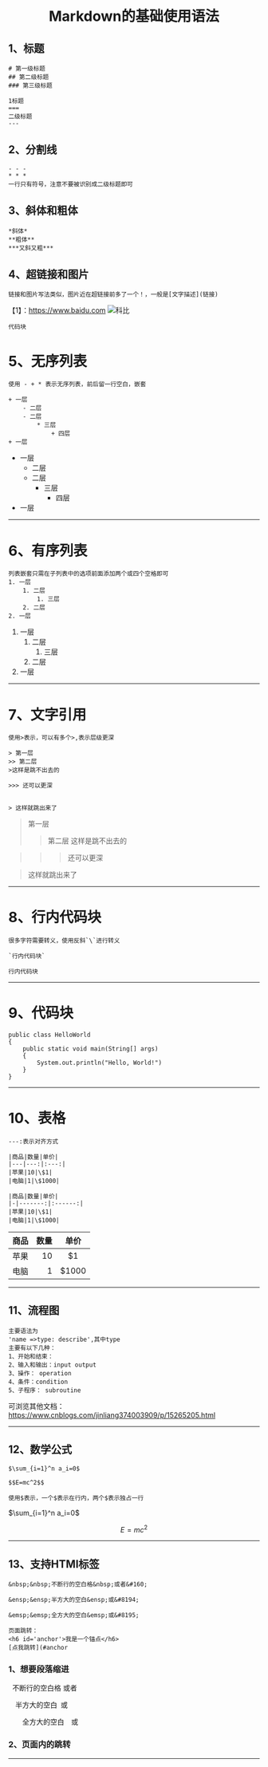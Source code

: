 
# <center> Markdown的基础使用语法

## 1、标题


```
# 第一级标题
## 第二级标题
### 第三级标题

1标题
===
二级标题
---
```

## 2、分割线
```
- - -
* * *
一行只有符号，注意不要被识别成二级标题即可
```

## 3、斜体和粗体

```
*斜体*
**粗体**
***又斜又粗***
```

## 4、超链接和图片
```
链接和图片写法类似，图片近在超链接前多了一个！，一般是[文字描述](链接)
```
【1】：https://www.baidu.com
![科比](https://pics0.baidu.com/feed/b21c8701a18b87d6bb3e1c000af9c23e1e30fdad.jpeg?token=cab6fcfa4174731ca16d8eb549869214)
```
代码块
```


5、无序列表
===

```
使用 - + * 表示无序列表，前后留一行空白，嵌套

+ 一层
    - 二层
    - 二层
        * 三层
            + 四层
+ 一层
```
+ 一层
    - 二层
    - 二层
        * 三层
            + 四层
+ 一层

- - -
6、有序列表
===
```
列表嵌套只需在子列表中的选项前面添加两个或四个空格即可
1. 一层
    1. 二层
        1. 三层
    2. 二层
2. 一层
```
1. 一层
    1. 二层
        1. 三层
    2. 二层
2. 一层

- - - 
7、文字引用
===

```
使用>表示，可以有多个>,表示层级更深

> 第一层
>> 第二层
>这样是跳不出去的

>>> 还可以更深


> 这样就跳出来了
```
> 第一层
>> 第二层
>这样是跳不出去的

>>> 还可以更深

> 这样就跳出来了

- - -

8、行内代码块
===

```
很多字符需要转义，使用反斜`\`进行转义

`行内代码块`

```

`行内代码块`

- - -

9、代码块
===
```
public class HelloWorld
{
    public static void main(String[] args)
    {
        System.out.println("Hello, World!")
    }
}
```

- - -

10、表格
===

```
---:表示对齐方式

|商品|数量|单价|
|---|---:|:---:|
|苹果|10|\$1|
|电脑|1|\$1000|

|商品|数量|单价|
|-|-------:|:------:|
|苹果|10|\$1|
|电脑|1|\$1000|
```

|商品|数量|单价|
|---|---:|:---:|
|苹果|10|\$1|
|电脑|1|\$1000|



- - -

## 11、流程图
```
主要语法为
'name =>type: describe',其中type
主要有以下几种：
1、开始和结束：
2、输入和输出：input output
3、操作： operation
4、条件：condition
5、子程序： subroutine
```
可浏览其他文档：https://www.cnblogs.com/jinliang374003909/p/15265205.html

- - -

## 12、数学公式
```
$\sum_{i=1}^n a_i=0$

$$E=mc^2$$

使用$表示，一个$表示在行内，两个$表示独占一行
```
$\sum_{i=1}^n a_i=0$

$$E=mc^2$$
- - -

## 13、支持HTMl标签

```
&nbsp;&nbsp;不断行的空白格&nbsp;或者&#160;

&ensp;&ensp;半方大的空白&ensp;或&#8194;

&emsp;&emsp;全方大的空白&emsp;或&#8195;

页面跳转：
<h6 id='anchor'>我是一个锚点</h6>
[点我跳转](#anchor
```
### 1、想要段落缩进
&nbsp;&nbsp;不断行的空白格&nbsp;或者&#160;

&ensp;&ensp;半方大的空白&ensp;或&#8194;

&emsp;&emsp;全方大的空白&emsp;或&#8195;

### 2、页面内的跳转




- - -
